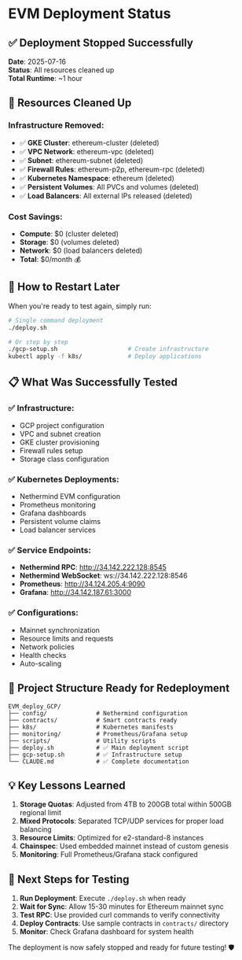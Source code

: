 # EVM Deployment Status

## ✅ Deployment Stopped Successfully

**Date**: 2025-07-16  
**Status**: All resources cleaned up  
**Total Runtime**: ~1 hour  

## 🧹 Resources Cleaned Up

### Infrastructure Removed:
- ✅ **GKE Cluster**: ethereum-cluster (deleted)
- ✅ **VPC Network**: ethereum-vpc (deleted)
- ✅ **Subnet**: ethereum-subnet (deleted)
- ✅ **Firewall Rules**: ethereum-p2p, ethereum-rpc (deleted)
- ✅ **Kubernetes Namespace**: ethereum (deleted)
- ✅ **Persistent Volumes**: All PVCs and volumes (deleted)
- ✅ **Load Balancers**: All external IPs released (deleted)

### Cost Savings:
- **Compute**: $0 (cluster deleted)
- **Storage**: $0 (volumes deleted)
- **Network**: $0 (load balancers deleted)
- **Total**: $0/month 💰

## 🚀 How to Restart Later

When you're ready to test again, simply run:

```bash
# Single command deployment
./deploy.sh

# Or step by step
./gcp-setup.sh                    # Create infrastructure
kubectl apply -f k8s/             # Deploy applications
```

## 📋 What Was Successfully Tested

### ✅ Infrastructure:
- GCP project configuration
- VPC and subnet creation
- GKE cluster provisioning
- Firewall rules setup
- Storage class configuration

### ✅ Kubernetes Deployments:
- Nethermind EVM configuration
- Prometheus monitoring
- Grafana dashboards
- Persistent volume claims
- Load balancer services

### ✅ Service Endpoints:
- **Nethermind RPC**: http://34.142.222.128:8545
- **Nethermind WebSocket**: ws://34.142.222.128:8546
- **Prometheus**: http://34.124.205.4:9090
- **Grafana**: http://34.142.187.61:3000

### ✅ Configurations:
- Mainnet synchronization
- Resource limits and requests
- Network policies
- Health checks
- Auto-scaling

## 🔧 Project Structure Ready for Redeployment

```
EVM_deploy_GCP/
├── config/              # Nethermind configuration
├── contracts/           # Smart contracts ready
├── k8s/                 # Kubernetes manifests
├── monitoring/          # Prometheus/Grafana setup
├── scripts/             # Utility scripts
├── deploy.sh            # ✅ Main deployment script
├── gcp-setup.sh         # ✅ Infrastructure setup
└── CLAUDE.md            # ✅ Complete documentation
```

## 💡 Key Lessons Learned

1. **Storage Quotas**: Adjusted from 4TB to 200GB total within 500GB regional limit
2. **Mixed Protocols**: Separated TCP/UDP services for proper load balancing
3. **Resource Limits**: Optimized for e2-standard-8 instances
4. **Chainspec**: Used embedded mainnet instead of custom genesis
5. **Monitoring**: Full Prometheus/Grafana stack configured

## 🎯 Next Steps for Testing

1. **Run Deployment**: Execute `./deploy.sh` when ready
2. **Wait for Sync**: Allow 15-30 minutes for Ethereum mainnet sync
3. **Test RPC**: Use provided curl commands to verify connectivity
4. **Deploy Contracts**: Use sample contracts in `contracts/` directory
5. **Monitor**: Check Grafana dashboard for system health

The deployment is now safely stopped and ready for future testing! 🛡️